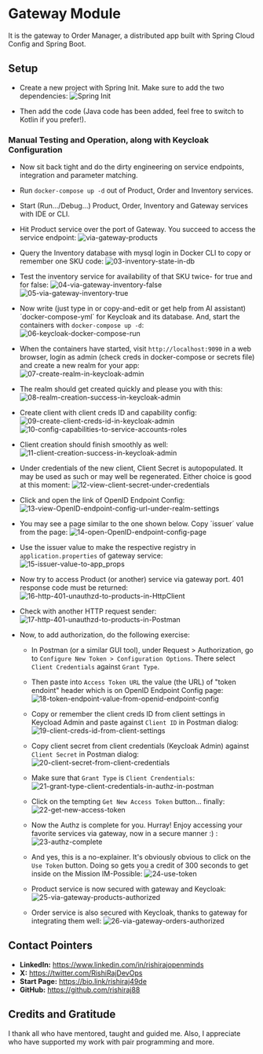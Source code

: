 # Gateway Module
It is the gateway to Order Manager, a distributed app built with Spring Cloud Config and Spring Boot.

## Setup
- Create a new project with Spring Init. Make sure to add the two dependencies:
![Spring Init](../assets/gateway/01-spring-init.png)

- Then add the code (Java code has been added, feel free to switch to Kotlin if you prefer!).

### Manual Testing and Operation, along with Keycloak Configuration
- Now sit back tight and do the dirty engineering on service endpoints, integration and parameter matching.

- Run `docker-compose up -d` out of Product, Order and Inventory services.
- Start (Run.../Debug...) Product, Order, Inventory and Gateway services with IDE or CLI.
- Hit Product service over the port of Gateway. You succeed to access the service endpoint:
![via-gateway-products](../assets/gateway/02-via-gateway-products.png)

- Query the Inventory database with mysql login in Docker CLI to copy or remember one SKU code:
![03-inventory-state-in-db](../assets/gateway/03-inventory-state-in-db.png)

- Test the inventory service for availability of that SKU twice- for true and for false:
![04-via-gateway-inventory-false](../assets/gateway/04-via-gateway-inventory-false.png)
![05-via-gateway-inventory-true](../assets/gateway/05-via-gateway-inventory-true.png)

- Now write (just type in or copy-and-edit or get help from AI assistant) ´docker-compose-yml´ for Keycloak and its database. And, start the containers with `docker-compose up -d`:
![06-keycloak-docker-compose-run](../assets/gateway/06-keycloak-docker-compose-run.png)

- When the containers have started, visit `http://localhost:9090` in a web browser, login as admin (check creds in docker-compose or secrets file) and create a new realm for your app:
![07-create-realm-in-keycloak-admin](../assets/gateway/07-create-realm-in-keycloak-admin.png)

- The realm should get created quickly and please you with this:
![08-realm-creation-success-in-keycloak-admin](../assets/gateway/08-realm-creation-success-in-keycloak-admin.png)

- Create client with client creds ID and capability config:
![09-create-client-creds-id-in-keycloak-admin](../assets/gateway/09-create-client-creds-id-in-keycloak-admin.png)
![10-config-capabilities-to-service-accounts-roles](../assets/gateway/10-config-capabilities-to-service-accounts-roles.png)

- Client creation should finish smoothly as well:
![11-client-creation-success-in-keycloak-admin](../assets/gateway/11-client-creation-success-in-keycloak-admin.png)

- Under credentials of the new client, Client Secret is autopopulated. It may be used as such or may well be regenerated. Either choice is good at this moment:
![12-view-client-secret-under-credentials](../assets/gateway/12-view-client-secret-under-credentials.png)

- Click and open the link of OpenID Endpoint Config:
![13-view-OpenID-endpoint-config-url-under-realm-settings](../assets/gateway/13-view-OpenID-endpoint-config-url-under-realm-settings.png)
- You may see a page similar to the one shown below. Copy ´issuer´ value from the page:
![14-open-OpenID-endpoint-config-page](../assets/gateway/14-open-OpenID-endpoint-config-page.png)

- Use the issuer value to make the respective registry in `application.properties` of gateway service:
![15-issuer-value-to-app_props](../assets/gateway/15-issuer-value-to-app_props.png)

- Now try to access Product (or another) service via gateway port. 401 response code must be returned:
![16-http-401-unauthzd-to-products-in-HttpClient](../assets/gateway/16-http-401-unauthzd-to-products-in-HttpClient.png)

- Check with another HTTP request sender:
![17-http-401-unauthzd-to-products-in-Postman](../assets/gateway/17-http-401-unauthzd-to-products-in-Postman.png)

- Now, to add authorization, do the following exercise:
  - In Postman (or a similar GUI tool), under Request > Authorization, go to `Configure New Token > Configuration Options`. There select `Client Credentials` against `Grant Type`.
  - Then paste into `Access Token URL` the value (the URL) of "token endoint" header which is on OpenID Endpoint Config page:
![18-token-endpoint-value-from-openid-endpoint-config](../assets/gateway/18-token-endpoint-value-from-openid-endpoint-config.png)
  - Copy or remember the client creds ID from client settings in Keycload Admin and paste against `Client ID` in Postman dialog:
![19-client-creds-id-from-client-settings](../assets/gateway/19-client-creds-id-from-client-settings.png)

  - Copy client secret from client credentials (Keycloak Admin) against `Client Secret` in Postman dialog:
![20-client-secret-from-client-credentials](../assets/gateway/20-client-secret-from-client-credentials.png)

  - Make sure that `Grant Type` is `Client Crendentials`:
![21-grant-type-client-credentials-in-authz-in-postman](../assets/gateway/21-grant-type-client-credentials-in-authz-in-postman.png)

  - Click on the tempting `Get New Access Token` button... finally:
![22-get-new-access-token](../assets/gateway/22-get-new-access-token.png)

  - Now the Authz is complete for you. Hurray! Enjoy accessing your favorite services via gateway, now in a secure manner :) :
![23-authz-complete](../assets/gateway/23-authz-complete.png)

  - And yes, this is a no-explainer. It's obviously obvious to click on the `Use Token` button. Doing so gets you a credit of 300 seconds to get inside on the Mission IM-Possible:
![24-use-token](../assets/gateway/24-use-token.png)

  - Product service is now secured with gateway and Keycloak:
![25-via-gateway-products-authorized](../assets/gateway/25-via-gateway-products-authorized.png)

  - Order service is also secured with Keycloak, thanks to gateway for integrating them well:
![26-via-gateway-orders-authorized](../assets/gateway/26-via-gateway-orders-authorized.png)

## Contact Pointers
- **LinkedIn:** <https://www.linkedin.com/in/rishirajopenminds>
- **X:** <https://twitter.com/RishiRajDevOps>
- **Start Page:** <https://bio.link/rishiraj49de>
- **GitHub:** <https://github.com/rishiraj88>

## Credits and Gratitude
I thank all who have mentored, taught and guided me. Also, I appreciate who have supported my work with pair programming and more.
